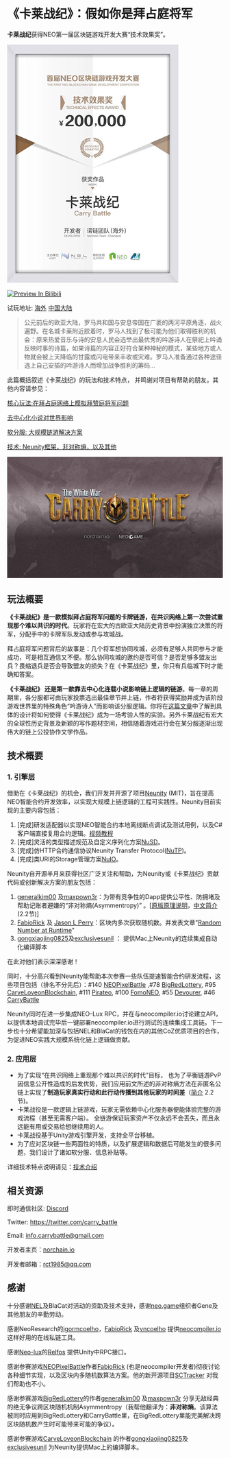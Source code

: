 # 《卡莱战纪》：假如你是拜占庭将军

 **卡莱战纪**获得NEO第一届区块链游戏开发大赛“技术效果奖”。

![award](pics/award.jpeg)





[![Preview In Bilibili](http://www.imageurl.ir/images/94223527848154454953.png)](https://www.bilibili.com/video/BV1aT4y1D7jr/)

试玩地址: [海外](http://www.norchain.io/neounity)  [中国大陆](http://119.23.254.156/neounity/)



> 公元前后的欧亚大陆，罗马共和国与安息帝国在广袤的两河平原角逐，战火遍野。在名城卡莱附近胶着时，罗马人找到了极可能为他们取得胜利的机会：原来热爱音乐与诗的安息人民会选举出最优秀的吟游诗人在祭祀上吟诵反映时事的诗篇，如果诗篇的内容正好符合某种神秘的模式，某些地方或人物就会被上天降临的甘露或闪电带来丰收或灾难。罗马人准备通过各种途径选上自己安插的吟游诗人而增加战争胜利的筹码...







此篇概括叙述《卡莱战纪》的玩法和技术特点， 并鸣谢对项目有帮助的朋友。其他内容请参见：

[核心玩法:在拜占庭网络上模拟拜赞庭将军问题](https://github.com/norchain/NEOCarryBattle/blob/master/%E5%8D%A1%E8%8E%B1%E6%88%98%E7%BA%AA-%E6%A0%B8%E5%BF%83%E7%8E%A9%E6%B3%95.md)

[去中心化小说对世界影响](https://github.com/norchain/NEOCarryBattle/blob/master/%E5%8D%A1%E8%8E%B1%E6%88%98%E7%BA%AA-%E5%B0%8F%E8%AF%B4.md)

[软分服: 大规模链游解决方案](https://github.com/norchain/NEOCarryBattle/blob/master/%E5%8D%A1%E8%8E%B1%E6%88%98%E7%BA%AA-%E5%88%86%E6%9C%8D.md)



[技术: Neunity框架，非对称熵，以及其他](https://github.com/norchain/NEOCarryBattle/blob/master/%E5%8D%A1%E8%8E%B1%E6%88%98%E7%BA%AA-%E6%8A%80%E6%9C%AF.md)





![Logo](pics/Logo.jpg)

##  玩法概要

**《卡莱战纪》是一款模拟拜占庭将军问题的卡牌链游，在共识网络上第一次尝试重现那个难以共识的时代**。玩家将在宏大的古欧亚大陆历史背景中扮演独立决策的将军，分配手中的卡牌军队发动或参与攻城战。

拜占庭将军问题背后的故事是：几个将军想协同攻城，必须有足够人共同参与才能成功，可是相互通信又不便。那么协同攻城的邀约是否可信？是否足够多盟友出兵？畏缩退兵是否会导致盟友的损失？在《卡莱战纪》里，你只有兵临城下时才能确知答案。

**《卡莱战纪》 还是第一款靠去中心化连载小说影响链上逻辑的链游**。每一章的周期里，各分服都可由玩家投票选出最佳章节并上链，作者将获得奖励并成为该阶段游戏世界里的特殊角色“吟游诗人”而影响该分服逻辑。你将在[这篇文章](https://github.com/norchain/NEOCarryBattle/blob/master/%E5%8D%A1%E8%8E%B1%E6%88%98%E7%BA%AA-%E5%B0%8F%E8%AF%B4.md)中了解到具体的设计将如何使得《卡莱战纪》成为一场考验人性的实验。另外卡莱战纪有宏大的全球性历史背景及新颖的写作题材空间，相信随着游戏进行会在某分服逐渐出现伟大的链上公投协作文学作品。



## 技术概要

### 1. 引擎层

借助在《卡莱战纪》的机会，我们开发并开源了项目[Neunity](https://github.com/norchain/Neunity) (MIT)，旨在提高NEO智能合约开发效率，以实现大规模上链逻辑的工程可实践性。Neunity目前实现的主要内容包括：

1. [完成]研发适配器以实现NEO智能合约本地离线断点调试及测试用例，以及C#客户端直接复用合约逻辑。[视频教程](https://youtu.be/vTkNzx403p8)
2. [完成]灵活的类型描述规范及自定义序列化方案[NuSD](https://github.com/norchain/Neunity/blob/master/NeunityBytesSeralization.md)。
3. [完成]仿HTTP合约通信协议Neunity Transfer Protocol([NuTP](https://github.com/norchain/Neunity/blob/master/Neunity/Neunity/Tools/NUTransferProtocol.cs))。
4. [完成]类URI的Storage管理方案[NuIO](https://github.com/norchain/Neunity/blob/master/NeunityStorageManagement.md)。

Neunity自开源半月来获得社区广泛关注和帮助，为Neunity或《卡莱战纪》贡献代码或创新解决方案的朋友包括：

1. [generalkim00](https://github.com/generalkim00) 及[maxpown3r](https://github.com/maxpown3r)：为带有竞争性的Dapp提供公平性、防拥堵及帮助记账者避嫌的“非对称熵(Asymmentropy)” 。[[原版原理说明](https://github.com/generalkim00/neogame)，[中文简介](https://github.com/norchain/NEOCarryBattle/blob/master/%E5%8D%A1%E8%8E%B1%E6%88%98%E7%BA%AA-%E6%8A%80%E6%9C%AF.md) (2.2节)]
2. [FabioRick](https://github.com/FabioRick) 及 [Jason L Perry](https://medium.com/@ambethia)：区块内多次获取随机数。并发表文章"[Random Number at Runtime](https://medium.com/@fabiohcardoso/random-number-at-runtime-neo-smartcontract-60c4e6cb0bb1)"
3. [gongxiaojing0825](https://github.com/gongxiaojing0825)及[exclusivesunil](https://github.com/exclusivesunil) ： 提供Mac上Neunity的连续集成自动化编译脚本

在此对他们表示深深感谢！

同时，十分高兴看到Neunity能帮助本次参赛一些队伍提速智能合约研发流程，这些项目包括（排名不分先后）：\#140 [NEOPixelBattle](https://github.com/NEOGaming/NEOGames/tree/master/NEOPixelBattle) ,\#78 [BigRedLottery](https://github.com/generalkim00/neogame), \#95 [CarveLoveonBlockchain](https://github.com/exclusivesunil/howmuchyaknowabotme), \#111 [Pirateo](https://github.com/leonhano/SeaExplorer), \#100 [FomoNEO](https://github.com/qw1985/FomoNEO), \#55 [Devourer](https://github.com/norchain/NEOGameDevourer), \#46 [CarryBattle](https://github.com/norchain/NEOCarryBattle)

Neunity同时在进一步集成NEO-Lux RPC，并在与neocompiler.io讨论建立API，以提供本地调试完毕后一键部署neocompiler.io进行测试的连续集成工具链。下一步也十分希望能加深与包括NEL和BlaCat的钱包在内的其他CoZ优质项目的合作，为促进NEO实践大规模系统化链上逻辑做贡献。



### 2. 应用层

* 为了实现“在共识网络上重现那个难以共识的时代”目标， 也为了平衡链游PvP因信息公开性造成的后发优势，我们应用前文所述的非对称熵方法在非匿名公链上实现了**制造玩家真实行动和此行动传播到其他玩家的时间差**（[简介](https://github.com/norchain/NEOCarryBattle/blob/master/%E5%8D%A1%E8%8E%B1%E6%88%98%E7%BA%AA-%E6%8A%80%E6%9C%AF.md) 2.2节)。
* 卡莱战役是一款逻辑上链游戏，玩家无需依赖中心化服务器便能体验完整的游戏流程（甚至无需客户端）。  全链游保证玩家资产不仅永远不会丢失，而且永远能有用或交易给想继续用的人。
* 卡莱战役基于Unity游戏引擎开发，支持全平台移植。
* 为了应对区块链一些两面性的特质，以及扩展逻辑和数据后可能发生的很多问题，我们设计了诸如软分服、信息补贴等。

详细技术特点说明请见：[技术介绍](https://github.com/norchain/NEOCarryBattle/blob/master/%E5%8D%A1%E8%8E%B1%E6%88%98%E7%BA%AA-%E6%8A%80%E6%9C%AF.md)

## 相关资源



即时通信社区: [Discord](<https://discord.gg/pKQyyrP> )

Twitter: https://twitter.com/carry_battle

Email: info.carrybattle@gmail.com

开发者主页：[norchain.io](norchain.io)

开发者邮箱：rct1985@qq.com



## 感谢

十分感谢[NEL](https://github.com/NewEconoLab)及BlaCat对活动的资助及技术支持，感谢[neo.game](neo.game)组织者Gene及其他朋友的辛勤劳动。

感谢NeoResearch的[igormcoelho](https://github.com/igormcoelho)，[FabioRick](https://github.com/FabioRick) 及[vncoelho](https://github.com/vncoelho) 提供[neocompiler.io](https://neocompiler.io/) 这样好用的在线私链工具。

感谢[Neo-lux](https://github.com/CityOfZion/neo-lux)的[Relfos](https://github.com/Relfos) 提供Unity中RPC接口。

感谢参赛游戏[NEOPixelBattle](https://github.com/NEOGaming/NEOGames/tree/master/NEOPixelBattle)作者[FabioRick](https://github.com/FabioRick) (也是neocompiler开发者)彻夜讨论各种细节实现，以及区块内多随机数算法方案。他的新开源项目[SCTracker](https://github.com/FabioRick/SCTracker) 对我们帮助也不小。

感谢参赛游戏[BigRedLottery](https://github.com/generalkim00/neogame)的作者[generalkim00](https://github.com/generalkim00) 及[maxpown3r](https://github.com/maxpown3r) 分享无敌经典的绝无争议跨区块随机机制Asymmentropy（我帮他翻译为：**非对称熵**。该算法被同时应用到BigRedLottery和CarryBattle里，在BigRedLottery里能完美解决跨区块随机数产生时可能带来可能的争议）。

感谢参赛游戏[CarveLoveonBlockchain](https://github.com/exclusivesunil/howmuchyaknowabotme) 的作者[gongxiaojing0825](https://github.com/gongxiaojing0825)及[exclusivesunil](https://github.com/exclusivesunil) 为Neunity提供Mac上的编译脚本。



